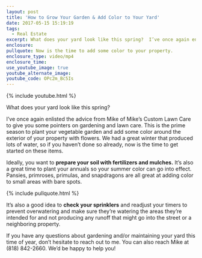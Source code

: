 ```yaml
---
layout: post
title: 'How to Grow Your Garden & Add Color to Your Yard'
date: 2017-05-15 15:19:19
tags:
  - Real Estate
excerpt: What does your yard look like this spring?  I’ve once again enlisted the advice of Mike of Mike’s Custom Lawn Care to give you some pointers on gardening and lawn care.
enclosure:
pullquote: Now is the time to add some color to your property.
enclosure_type: video/mp4
enclosure_time:
use_youtube_image: true
youtube_alternate_image:
youtube_code: OPc2m_Bc5Is
---
```



{% include youtube.html %}

What does your yard look like this spring?

I’ve once again enlisted the advice from Mike of Mike’s Custom Lawn Care to give you some pointers on gardening and lawn care. This is the prime season to plant your vegetable garden and add some color around the exterior of your property with flowers. We had a great winter that produced lots of water, so if you haven’t done so already, now is the time to get started on these items.

Ideally, you want to **prepare your soil with fertilizers and mulches.** It’s also a great time to plant your annuals so your summer color can go into effect. Pansies, primroses, primulas, and snapdragons are all great at adding color to small areas with bare spots.

{% include pullquote.html %}

It’s also a good idea to **check your sprinklers**&nbsp;and readjust your timers to prevent overwatering and make sure they’re watering the areas they’re intended for and not producing any runoff that might go into the street or a neighboring property.

If you have any questions about gardening and/or maintaining your yard this time of year, don’t hesitate to reach out to me. You can also reach Mike at (818) 842-2660. We’d be happy to help you!